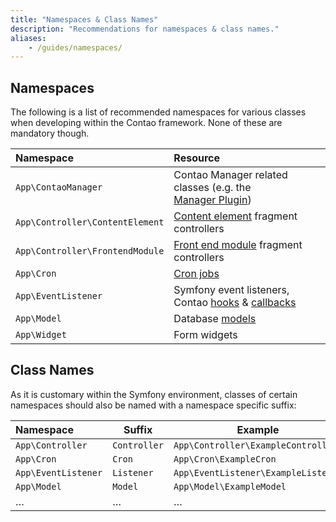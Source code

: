 ```yaml
---
title: "Namespaces & Class Names"
description: "Recommendations for namespaces & class names."
aliases:
    - /guides/namespaces/
---
```



## Namespaces

The following is a list of recommended namespaces for various classes when
developing within the Contao framework. None of these are mandatory though.

| Namespace                       | Resource                                                                                 |
|:--------------------------------|:-----------------------------------------------------------------------------------------|
| `App\ContaoManager `            | Contao&nbsp;Manager related classes (e.g. the [Manager&nbsp;Plugin][1])                  |
| `App\Controller\ContentElement` | [Content element][2] fragment controllers                                                |
| `App\Controller\FrontendModule` | [Front end module][3] fragment controllers                                               |
| `App\Cron`                      | [Cron jobs][4]                                                                           |
| `App\EventListener`             | Symfony&nbsp;event&nbsp;listeners, Contao&nbsp;[hooks][5]&nbsp;&amp;&nbsp;[callbacks][6] |
| `App\Model`                     | Database [models][7]                                                                     |
| `App\Widget`                    | Form widgets                                                                             |


## Class Names

As it is customary within the Symfony environment, classes of certain namespaces
should also be named with a namespace specific suffix:

| Namespace           | Suffix       | Example                            |
|:--------------------|--------------|------------------------------------|
| `App\Controller`    | `Controller` | `App\Controller\ExampleController` |
| `App\Cron`          | `Cron`       | `App\Cron\ExampleCron`             |
| `App\EventListener` | `Listener`   | `App\EventListener\ExampleListener`|
| `App\Model`         | `Model`      | `App\Model\ExampleModel`           |
| …                   | …            | …                                  |


[1]: /framework/managed-edition/manager-plugin/
[2]: /framework/content-elements/
[3]: /framework/front-end-modules/
[4]: /framework/cron/
[5]: /framework/hooks/
[6]: /framework/dca/#registering-callbacks
[7]: /framework/models/
